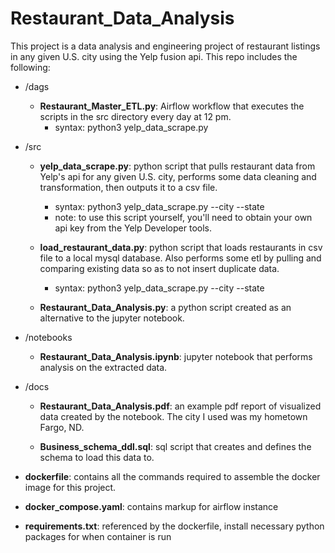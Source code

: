 # Restaurant_Data_Analysis
This project is a data analysis and engineering project of restaurant listings in any given U.S. city using the Yelp fusion api. This repo includes the following:
- /dags
	- **Restaurant_Master_ETL.py**: Airflow workflow that executes the scripts in the src directory every day at 12 pm.
		- syntax: python3 yelp_data_scrape.py <city> <state>

- /src
	- **yelp_data_scrape.py**: python script that pulls restaurant data from Yelp's api for any given U.S. city, performs some data cleaning and transformation, then outputs it to a csv file.
		- syntax: python3 yelp_data_scrape.py --city <city> --state <state>
		- note: to use this script yourself, you'll need to obtain your own api key from the Yelp Developer tools.

	- **load_restaurant_data.py**: python script that loads restaurants in csv file to a local mysql database. Also performs some etl by pulling and comparing existing data so as to not insert duplicate data.
		- syntax: python3 yelp_data_scrape.py --city <city> --state <state>

	- **Restaurant_Data_Analysis.py**: a python script created as an alternative to the jupyter notebook.

- /notebooks
	- **Restaurant_Data_Analysis.ipynb**: jupyter notebook that performs analysis on the extracted data.
 
- /docs
	- **Restaurant_Data_Analysis.pdf**: an example pdf report of visualized data created by the notebook. The city I used was my hometown Fargo, ND.

   	- **Business_schema_ddl.sql**: sql script that creates and defines the schema to load this data to.
	
- **dockerfile**: contains all the commands required to assemble the docker image for this project.

- **docker_compose.yaml**: contains markup for airflow instance

- **requirements.txt**: referenced by the dockerfile, install necessary python packages for when container is run
